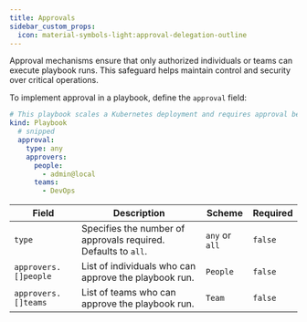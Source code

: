 ```yaml
---
title: Approvals
sidebar_custom_props:
  icon: material-symbols-light:approval-delegation-outline
---
```


Approval mechanisms ensure that only authorized individuals or teams can execute playbook runs. This safeguard helps maintain control and security over critical operations.

To implement approval in a playbook, define the `approval` field:

```yaml title="approve-kubernetes-scaling.yaml"
# This playbook scales a Kubernetes deployment and requires approval before execution.
kind: Playbook
  # snipped
  approval:
    type: any
    approvers:
      people:
        - admin@local
      teams:
        - DevOps
```

| Field                | Description                                                    | Scheme         | Required |
| -------------------- | -------------------------------------------------------------- | -------------- | -------- |
| `type`               | Specifies the number of approvals required. Defaults to `all`. | `any` or `all` | `false`  |
| `approvers.[]people` | List of individuals who can approve the playbook run.          | `People`       | `false`  |
| `approvers.[]teams`  | List of teams who can approve the playbook run.                | `Team`         | `false`  |
